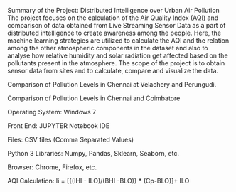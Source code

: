 


Summary of the Project: Distributed Intelligence over Urban Air Pollution
	The project focuses on the calculation of the Air Quality Index (AQI) and comparison of data obtained from Live Streaming Sensor Data
  as a part of distributed intelligence to create awareness among the people. Here, the machine learning strategies are utilized to 
  calculate the AQI and the relation among the other atmospheric components in the dataset and also to analyse how relative humidity 
  and solar radiation get affected based on the pollutants present in the atmosphere.
The scope of the project is to obtain sensor data from sites and to calculate, compare and visualize the data.

Comparison of Pollution Levels in Chennai at Velachery and Perungudi.

Comparison of Pollution Levels in Chennai and Coimbatore



Operating System: Windows 7

Front End: JUPYTER Notebook IDE

Files: CSV files (Comma Separated Values)

Python 3 Libraries: Numpy, Pandas, Sklearn, Seaborn, etc.

Browser: Chrome, Firefox, etc.

AQI Calculation: Ii = [{(IHI - ILO)/(BHI -BLO)} * (Cp-BLO)]+ ILO

